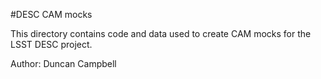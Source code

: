 #DESC CAM mocks

This directory contains code and data used to create CAM mocks for the LSST DESC  project.

Author: Duncan Campbell



